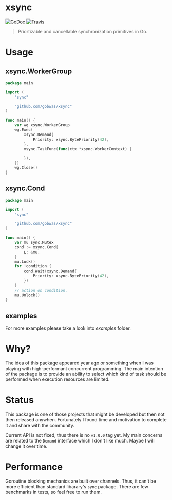 # xsync

[![GoDoc][godoc-image]][godoc-url]
[![Travis][travis-image]][travis-url]

> Priortizable and cancellable synchronization primitives in Go.

# Usage

## xsync.WorkerGroup

```go
package main

import (
	"sync"

	"github.com/gobwas/xsync"
)

func main() {
	var wg xsync.WorkerGroup
	wg.Exec(
		xsync.Demand{
			Priority: xsync.BytePriority(42),
		},
		xsync.TaskFunc(func(ctx *xsync.WorkerContext) {

		}),
	})
	wg.Close()
}
```

## xsync.Cond

```go
package main

import (
	"sync"

	"github.com/gobwas/xsync"
)

func main() {
	var mu sync.Mutex
	cond := xsync.Cond{
		L: &mu,
	}
	mu.Lock()
	for !condition {
		cond.Wait(xsync.Demand{
			Priority: xsync.BytePriority(42),
		})
	}
	// action on condition.
	mu.Unlock()
}
```

## examples

For more examples please take a look into _examples_ folder.

# Why?

The idea of this package appeared year ago or something when I was playing with
high-performant concurrent programming. The main intention of the package is to
provide an ability to select which kind of task should be performed when
execution resources are limited.

# Status

This package is one of those projects that might be developed but then not then
released anywhen. Fortunately I found time and motivation to complete it and
share with the community.

Current API is not fixed, thus there is no `v1.0.0` tag yet. My main concerns
are related to the `Demand` interface which I don't like much. Maybe I will
change it over time.

# Performance

Goroutine blocking mechanics are built over channels. Thus, it can't be more
efficient than standard libarary's `sync` package. There are few benchmarks in
tests, so feel free to run them.

[godoc-image]:  https://godoc.org/github.com/gobwas/xsync?status.svg
[godoc-url]:    https://godoc.org/github.com/gobwas/xsync
[travis-image]: https://travis-ci.org/gobwas/xsync.svg?branch=master
[travis-url]:   https://travis-ci.org/gobwas/xsync
